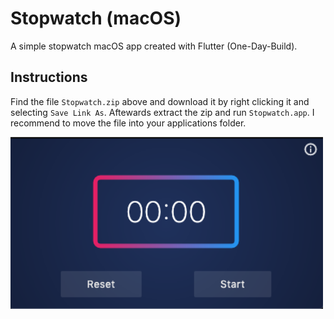 # Stopwatch (macOS)

A simple stopwatch macOS app created with Flutter (One-Day-Build).

## Instructions
Find the file `Stopwatch.zip` above and download it by right clicking it and selecting `Save Link As`. Aftewards extract the zip and run `Stopwatch.app`. I recommend to move the file into your applications folder.

<img width="500" src="https://raw.githubusercontent.com/am-singh/stopwatch/master/screenshot.png">

